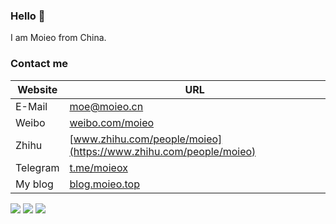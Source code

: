 ### Hello 👋 
I am Moieo from China.

### Contact me
| Website | URL |
| --- | --- |
| E-Mail | [moe@moieo.cn](mailto:moe@moieo.cn) |
| Weibo | [weibo.com/moieo](https://weibo.com/moieo) |
| Zhihu | [www.zhihu.com/people/moieo](https://www.zhihu.com/people/moieo) |
| Telegram | [t.me/moieox](https:/t.me/moieox) |
| My blog | [blog.moieo.top](https://blog.moieo.top) |


<img src="https://github-profile-summary-cards.vercel.app/api/cards/profile-details?username=moieo&theme=vue" />

<img src="https://github-readme-stats.vercel.app/api?username=moieo&show_icons=true&icon_color=CE1D2D&text_color=718096&bg_color=ffffff&hide_title=true" />

<img src="https://github-readme-stats.vercel.app/api/top-langs/?username=moieo&layout=compact"/>
